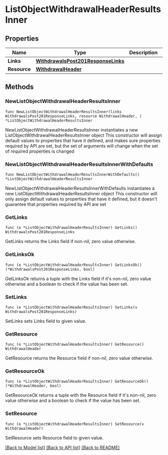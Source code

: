 # ListObjectWithdrawalHeaderResultsInner

## Properties

Name | Type | Description | Notes
------------ | ------------- | ------------- | -------------
**Links** | [**WithdrawalsPost201ResponseLinks**](WithdrawalsPost201ResponseLinks.md) |  | 
**Resource** | [**WithdrawalHeader**](WithdrawalHeader.md) |  | 

## Methods

### NewListObjectWithdrawalHeaderResultsInner

`func NewListObjectWithdrawalHeaderResultsInner(links WithdrawalsPost201ResponseLinks, resource WithdrawalHeader, ) *ListObjectWithdrawalHeaderResultsInner`

NewListObjectWithdrawalHeaderResultsInner instantiates a new ListObjectWithdrawalHeaderResultsInner object
This constructor will assign default values to properties that have it defined,
and makes sure properties required by API are set, but the set of arguments
will change when the set of required properties is changed

### NewListObjectWithdrawalHeaderResultsInnerWithDefaults

`func NewListObjectWithdrawalHeaderResultsInnerWithDefaults() *ListObjectWithdrawalHeaderResultsInner`

NewListObjectWithdrawalHeaderResultsInnerWithDefaults instantiates a new ListObjectWithdrawalHeaderResultsInner object
This constructor will only assign default values to properties that have it defined,
but it doesn't guarantee that properties required by API are set

### GetLinks

`func (o *ListObjectWithdrawalHeaderResultsInner) GetLinks() WithdrawalsPost201ResponseLinks`

GetLinks returns the Links field if non-nil, zero value otherwise.

### GetLinksOk

`func (o *ListObjectWithdrawalHeaderResultsInner) GetLinksOk() (*WithdrawalsPost201ResponseLinks, bool)`

GetLinksOk returns a tuple with the Links field if it's non-nil, zero value otherwise
and a boolean to check if the value has been set.

### SetLinks

`func (o *ListObjectWithdrawalHeaderResultsInner) SetLinks(v WithdrawalsPost201ResponseLinks)`

SetLinks sets Links field to given value.


### GetResource

`func (o *ListObjectWithdrawalHeaderResultsInner) GetResource() WithdrawalHeader`

GetResource returns the Resource field if non-nil, zero value otherwise.

### GetResourceOk

`func (o *ListObjectWithdrawalHeaderResultsInner) GetResourceOk() (*WithdrawalHeader, bool)`

GetResourceOk returns a tuple with the Resource field if it's non-nil, zero value otherwise
and a boolean to check if the value has been set.

### SetResource

`func (o *ListObjectWithdrawalHeaderResultsInner) SetResource(v WithdrawalHeader)`

SetResource sets Resource field to given value.



[[Back to Model list]](../README.md#documentation-for-models) [[Back to API list]](../README.md#documentation-for-api-endpoints) [[Back to README]](../README.md)


